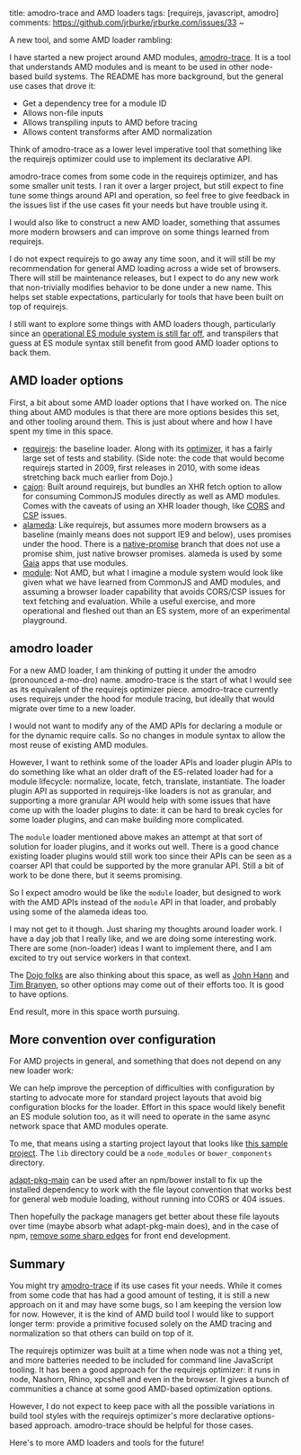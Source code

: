title: amodro-trace and AMD loaders
tags: [requirejs, javascript, amodro]
comments: https://github.com/jrburke/jrburke.com/issues/33
~

A new tool, and some AMD loader rambling:

I have started a new project around AMD modules, [amodro-trace](https://github.com/amodrojs/amodro-trace). It is a tool that understands AMD modules and is meant to be used in other node-based build systems. The README has more background, but the general use cases that drove it:

* Get a dependency tree for a module ID
* Allows non-file inputs
* Allows transpiling inputs to AMD before tracing
* Allows content transforms after AMD normalization

Think of amodro-trace as a lower level imperative tool that something like the requirejs optimizer could use to implement its declarative API.

amodro-trace comes from some code in the requirejs optimizer, and has some smaller unit tests. I ran it over a larger project, but still expect to fine tune some things around API and operation, so feel free to give feedback in the issues list if the use cases fit your needs but have trouble using it.

I would also like to construct a new AMD loader, something that assumes more modern browsers and can improve on some things learned from requirejs.

I do not expect requirejs to go away any time soon, and it will still be my recommendation for general AMD loading across a wide set of browsers. There will still be maintenance releases, but I expect to do any new work that non-trivially modifies behavior to be done under a new name. This helps set stable expectations, particularly for tools that have been built on top of requirejs.

I still want to explore some things with AMD loaders though, particularly since an [operational ES module system is still far off](http://jrburke.com/2015/02/13/how-to-know-when-es-modules-are-done/), and transpilers that guess at ES module syntax still benefit from good AMD loader options to back them.

## AMD loader options

First, a bit about some AMD loader options that I have worked on. The nice thing about AMD modules is that there are more options besides this set, and other tooling around them. This is just about where and how I have spent my time in this space.

* [requirejs](http://requirejs.org/): the baseline loader. Along with its [optimizer](http://requirejs.org/docs/optimization.html), it has a fairly large set of tests and stability. (Side note: the code that would become requirejs started in 2009, first releases in 2010, with some ideas stretching back much earlier from Dojo.)
* [cajon](https://github.com/requirejs/cajon): Built around requirejs, but bundles an XHR fetch option to allow for consuming CommonJS modules directly as well as AMD modules. Comes with the caveats of using an XHR loader though, like [CORS](https://developer.mozilla.org/en-US/docs/Web/HTTP/Access_control_CORS) and [CSP](https://developer.mozilla.org/en-US/docs/Web/Security/CSP/Introducing_Content_Security_Policy) issues.
* [alameda](https://github.com/requirejs/alameda): Like requirejs, but assumes more modern browsers as a baseline (mainly means does not support IE9 and below), uses promises under the hood. There is a [native-promise](https://github.com/requirejs/alameda/tree/native-promise) branch that does not use a promise shim, just native browser promises. alameda is used by some [Gaia](https://github.com/mozilla-b2g/gaia) apps that use modules.
* [module](https://github.com/jrburke/module): Not AMD, but what I imagine a module system would look like given what we have learned from CommonJS and AMD modules, and assuming a browser loader capability that avoids CORS/CSP issues for text fetching and evaluation. While a useful exercise, and more operational and fleshed out than an ES system, more of an experimental playground.

## amodro loader

For a new AMD loader, I am thinking of putting it under the amodro (pronounced a-mo-dro) name. amodro-trace is the start of what I would see as its equivalent of the requirejs optimizer piece. amodro-trace currently uses requirejs under the hood for module tracing, but ideally that would migrate over time to a new loader.

I would not want to modify any of the AMD APIs for declaring a module or for the dynamic require calls. So no changes in module syntax to allow the most reuse of existing AMD modules.

However, I want to rethink some of the loader APIs and loader plugin APIs to do something like what an older draft of the ES-related loader had for a module lifecycle: normalize, locate, fetch, translate, instantiate. The loader plugin API as supported in requirejs-like loaders is not as granular, and supporting a more granular API would help with some issues that have come up with the loader plugins to date: it can be hard to break cycles for some loader plugins, and can make building more complicated.

The `module` loader mentioned above makes an attempt at that sort of solution for loader plugins, and it works out well. There is a good chance existing loader plugins would still work too since their APIs can be seen as a coarser API that could be supported by the more granular API. Still a bit of work to be done there, but it seems promising.

So I expect amodro would be like the `module` loader, but designed to work with the AMD APIs instead of the `module` API in that loader, and probably using some of the alameda ideas too.

I may not get to it though. Just sharing my thoughts around loader work. I have a day job that I really like, and we are doing some interesting work. There are some (non-loader) ideas I want to implement there, and I am excited to try out service workers in that context.

The [Dojo folks](http://dojotoolkit.org/) are also thinking about this space, as well as [John Hann](http://unscriptable.com/) and [Tim Branyen](http://tbranyen.com/), so other options may come out of their efforts too. It is good to have options.

End result, more in this space worth pursuing.

## More convention over configuration

For AMD projects in general, and something that does not depend on any new loader work:

We can help improve the perception of difficulties with configuration by starting to advocate more for standard project layouts that avoid big configuration blocks for the loader. Effort in this space would likely benefit an ES module solution too, as it will need to operate in the same async network space that AMD modules operate.

To me, that means using a starting project layout that looks like [this sample project](https://github.com/volojs/create-template). The `lib` directory could be a `node_modules` or `bower_components` directory.

[adapt-pkg-main](https://github.com/jrburke/adapt-pkg-main) can be used after an npm/bower install to fix up the installed dependency to work with the file layout convention that works best for general web module loading, without running into CORS or 404 issues.

Then hopefully the package managers get better about these file layouts over time (maybe absorb what adapt-pkg-main does), and in the case of npm, [remove some sharp edges](https://github.com/jrburke/notobo/blob/master/docs/npm-sharp-edges.md) for front end development.

## Summary

You might try [amodro-trace](https://github.com/amodrojs/amodro-trace) if its use cases fit your needs. While it comes from some code that has had a good amount of testing, it is still a new approach on it and may have some bugs, so I am keeping the version low for now. However, it is the kind of AMD build tool I would like to support longer term: provide a primitive focused solely on the AMD tracing and normalization so that others can build on top of it.

The requirejs optimizer was built at a time when node was not a thing yet, and more batteries needed to be included for command line JavaScript tooling. It has been a good approach for the requirejs optimizer: it runs in node, Nashorn, Rhino, xpcshell and even in the browser. It gives a bunch of communities a chance at some good AMD-based optimization options.

However, I do not expect to keep pace with all the possible variations in build tool styles with the requirejs optimizer's more declarative options-based approach. amodro-trace should be helpful for those cases.

Here's to more AMD loaders and tools for the future!

